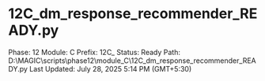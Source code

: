 # 12C_dm_response_recommender_READY.py

Phase: 12
Module: C
Prefix: 12C_
Status: Ready
Path: D:\MAGIC\scripts\phase12\module_C\12C_dm_response_recommender_READY.py
Last Updated: July 28, 2025 5:14 PM (GMT+5:30)